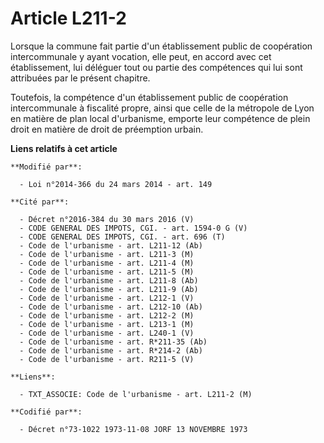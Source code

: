 # Article L211-2

Lorsque la commune fait partie d'un établissement public de coopération intercommunale y ayant vocation, elle peut, en accord
avec cet établissement, lui déléguer tout ou partie des compétences qui lui sont attribuées par le présent chapitre.

Toutefois, la compétence d'un établissement public de coopération intercommunale à fiscalité propre, ainsi que celle de la
métropole de Lyon en matière de plan local d'urbanisme, emporte leur compétence de plein droit en matière de droit de
préemption urbain.

**Liens relatifs à cet article**

	**Modifié par**:

	  - Loi n°2014-366 du 24 mars 2014 - art. 149

	**Cité par**:

	  - Décret n°2016-384 du 30 mars 2016 (V)
	  - CODE GENERAL DES IMPOTS, CGI. - art. 1594-0 G (V)
	  - CODE GENERAL DES IMPOTS, CGI. - art. 696 (T)
	  - Code de l'urbanisme - art. L211-12 (Ab)
	  - Code de l'urbanisme - art. L211-3 (M)
	  - Code de l'urbanisme - art. L211-4 (M)
	  - Code de l'urbanisme - art. L211-5 (M)
	  - Code de l'urbanisme - art. L211-8 (Ab)
	  - Code de l'urbanisme - art. L211-9 (Ab)
	  - Code de l'urbanisme - art. L212-1 (V)
	  - Code de l'urbanisme - art. L212-10 (Ab)
	  - Code de l'urbanisme - art. L212-2 (M)
	  - Code de l'urbanisme - art. L213-1 (M)
	  - Code de l'urbanisme - art. L240-1 (V)
	  - Code de l'urbanisme - art. R*211-35 (Ab)
	  - Code de l'urbanisme - art. R*214-2 (Ab)
	  - Code de l'urbanisme - art. R211-5 (V)

	**Liens**:

	  - TXT_ASSOCIE: Code de l'urbanisme - art. L211-2 (M)

	**Codifié par**:

	  - Décret n°73-1022 1973-11-08 JORF 13 NOVEMBRE 1973
